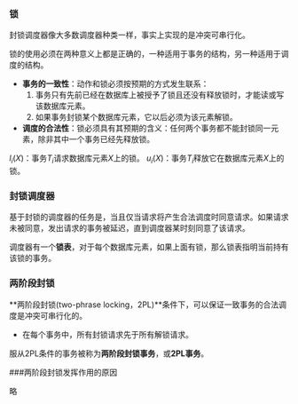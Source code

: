 ### 锁

封锁调度器像大多数调度器种类一样，事实上实现的是冲突可串行化。

锁的使用必须在两种意义上都是正确的，一种适用于事务的结构，另一种适用于调度的结构。

* **事务的一致性**：动作和锁必须按预期的方式发生联系：
  1. 事务只有先前已经在数据库上被授予了锁且还没有释放锁时，才能读或写该数据库元素。
  2. 如果事务封锁某个数据库元素，它以后必须为该元素解锁。
* **调度的合法性**：锁必须具有其预期的含义：任何两个事务都不能封锁同一元素，除非其中一个事务已经先释放锁。

$l_i(X)$：事务$T_i$请求数据库元素$X$上的锁。
$u_i(X)$：事务$T_i$释放它在数据库元素$X$上的锁。

### 封锁调度器

基于封锁的调度器的任务是，当且仅当请求将产生合法调度时同意请求。如果请求未被同意，发出请求的事务被延迟，直到调度器某时刻同意了该请求。

调度器有一个**锁表**，对于每个数据库元素，如果上面有锁，那么锁表指明当前持有该锁的事务。

### 两阶段封锁

**两阶段封锁(two-phrase locking，2PL)**条件下，可以保证一致事务的合法调度是冲突可串行化的。

* 在每个事务中，所有封锁请求先于所有解锁请求。

服从2PL条件的事务被称为**两阶段封锁事务**，或**2PL事务**。

###两阶段封锁发挥作用的原因

略